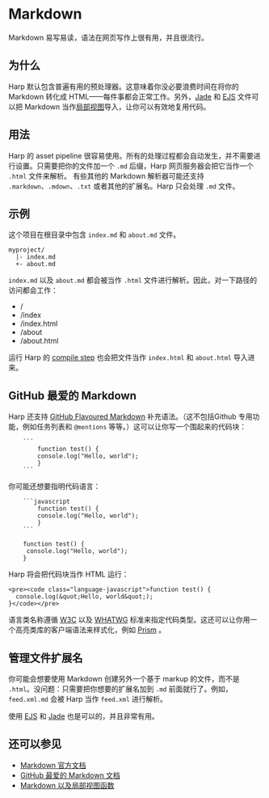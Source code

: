 # Markdown

Markdown 易写易读，语法在网页写作上很有用，并且很流行。

## 为什么

Harp 默认包含普遍有用的预处理器。这意味着你没必要浪费时间在将你的 Markdown 转化成 HTML——每件事都会正常工作。另外，[Jade](http://harpjs.com/docs/development/jade) 和 [EJS](http://harpjs.com/docs/development/ejs) 文件可以把 Markdown 当作[局部视图](http://harpjs.com/docs/development/partial#markdown)导入，让你可以有效地复用代码。

## 用法

Harp 的 asset pipeline 很容易使用。所有的处理过程都会自动发生，并不需要进行设置。只需要把你的文件加一个 `.md` 后缀，Harp 网页服务器会把它当作一个 `.html` 文件来解析。
有些其他的 Markdown 解析器可能还支持 `.markdown`、`.mdown`、`.txt` 或者其他的扩展名。Harp 只会处理 `.md` 文件。

## 示例

这个项目在根目录中包含 `index.md` 和 `about.md` 文件。

``` 
myproject/
  |- index.md
  +- about.md
```

`index.md` 以及 `about.md` 都会被当作 `.html` 文件进行解析。因此，对一下路径的访问都会工作：

- /
- /index
- /index.html
- /about 
- /about.html

运行 Harp 的 [compile step](http://harpjs.com/docs/environment/compile) 也会把文件当作 `index.html` 和 `about.html` 导入进来。

## GitHub 最爱的 Markdown

Harp 还支持 [GitHub Flavoured Markdown](https://help.github.com/articles/github-flavored-markdown) 补充语法。（这不包括Github 专用功能，例如任务列表和 `@mentions` 等等。）这可以让你写一个围起来的代码块：

``` 
	``` 
		function test() {
  		console.log("Hello, world");
		}
	``` 
```

你可能还想要指明代码语言：

``` 
	```javascript
		function test() {
  		console.log("Hello, world");
		}
	```
```

``` 
	function test() {
 	 console.log("Hello, world");
	}
```

Harp 将会把代码块当作 HTML 运行：

``` 
<pre><code class="language-javascript">function test() {
  console.log(&quot;Hello, world&quot;);
}</code></pre>
```

语言类名称遵循 [W3C](http://www.w3.org/TR/html5/text-level-semantics.html#the-code-element) 以及 [WHATWG](http://www.whatwg.org/specs/web-apps/current-work/multipage/text-level-semantics.html#the-code-element) 标准来指定代码类型。这还可以让你用一个高亮类库的客户端语法来样式化，例如 [Prism](http://prismjs.com/) 。

## 管理文件扩展名

你可能会想要使用 Markdown 创建另外一个基于 markup 的文件，而不是 `.html`。没问题：只需要把你想要的扩展名加到 `.md` 前面就行了。例如，`feed.xml.md` 会被 Harp 当作 `feed.xml` 进行解析。

使用 [EJS](http://harpjs.com/docs/development/els) 和 [Jade](http://harpjs.com/docs/development/jade) 也是可以的，并且非常有用。

## 还可以参见

- [Markdown 官方文档](http://daringfireball.net/projects/markdown/)
- [GitHub 最爱的 Markdown 文档](https://help.github.com/articles/github-flavored-markdown)
- [Markdown 以及局部视图函数](http://harpjs.com/docs/development/partial#markdown)
